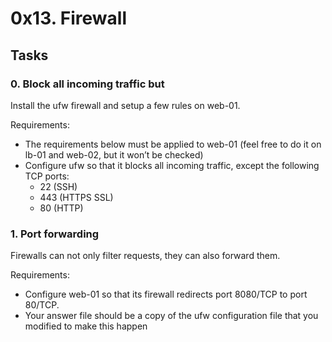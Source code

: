 # 0x13. Firewall
## Tasks
### 0. Block all incoming traffic but
Install the ufw firewall and setup a few rules on web-01.

Requirements:

- The requirements below must be applied to web-01 (feel free to do it on lb-01 and web-02, but it won’t be checked)
- Configure ufw so that it blocks all incoming traffic, except the following TCP ports:
   - 22 (SSH)
   - 443 (HTTPS SSL)
    - 80 (HTTP)

### 1. Port forwarding
Firewalls can not only filter requests, they can also forward them.

Requirements:

- Configure web-01 so that its firewall redirects port 8080/TCP to port 80/TCP.
- Your answer file should be a copy of the ufw configuration file that you modified to make this happen

